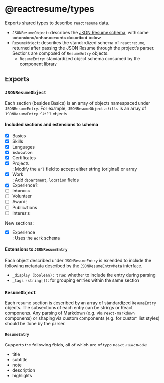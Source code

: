 # @reactresume/types

Exports shared types to describe `reactresume` data.

- `JSONResumeObject`: describes the [JSON Resume schema](https://jsonresume.org/schema), with some extensions/enhancements described below
- `ResumeObject`: describes the standardized schema of `reactresume`, returned after passing the JSON Resume through the project's parser. Sections are composed of `ResumeEntry` objects.
  - `ResumeEntry`: standardized object schema consumed by the component library

## Exports

### `JSONResumeObject`

Each section (besides Basics) is an array of objects namespaced under `JSONResumeEntry`. For example, `JSONResumeObject.skills` is an array of `JSONResumeEntry.Skill` objects.

#### Included sections and extensions to schema

- [x] Basics
- [x] Skills
- [x] Languages
- [x] Education
- [x] Certificates
- [x] Projects  
       : Modify the `url` field to accept either string (original) or array
- [x] Work  
       : Add `department`, `location` fields
- [x] Experience?:
- [ ] Interests
- [ ] Volunteer
- [ ] Awards
- [ ] Publications
- [ ] Interests

New sections:

- [x] Experience  
       : Uses the `Work` schema

#### Extensions to `JSONResumeEntry`

Each object described under `JSONResumeEntry` is extended to include the following metadata described by the `JSONResumeEntryMeta` interface.

- `_display (boolean): true`: whether to include the entry during parsing
- `_tags (string[])`: for grouping entries within the same section

### `ResumeObject`

Each resume section is described by an array of standardized `ResumeEntry` objects. The subsections of each entry can be strings or React components. Any parsing of Markdown (e.g. via `react-markdown` components) or shaping via custom components (e.g. for custom list styles) should be done by the parser.

#### `ResumeEntry`

Supports the following fields, all of which are of type `React.ReactNode`:

- title
- subtitle
- note
- description
- highlights
